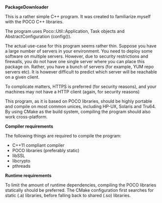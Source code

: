 **PackageDownloader**

This is a rather simple C++ program. It was created to familiarize myself with the POCO C++ libraries.
 
The program uses Poco::Util::Application, Task objects and AbstractConfiguration (config()).

The actual use-case for this program seems rather thin. Suppose you have a large number of servers in your environment.
You need to deploy some software on multiple servers. However, due to security restrictions and firewalls, you do not have one single server where you can place this package on.
Rather, you have a bunch of servers (for example, YUM repo servers etc).
It is however difficult to predict which server will be reachable on a given client.

To complicate matters, HTTPS is preferred (for security reasons), and your machines may not have a HTTP client (again, for security reasons)

This program, as it is based on POCO libraries, should be highly portable and compile on most common unices, including HP-UX, Solaris and Tru64.
By using CMake as the build system, compiling the program should also work cross-platform.

**Compiler requirements**

The following things are required to compile the program:

- C++11 compliant compiler
- POCO libraries (preferably static)
- libSSL
- libcrypto
- pthreads

**Runtime requirements**

To limit the amount of runtime dependencies, compiling the POCO libraries statically should be preferred. 
The CMake configuration first searches for static (.a) libraries, before falling back to shared (.so) libraries.

